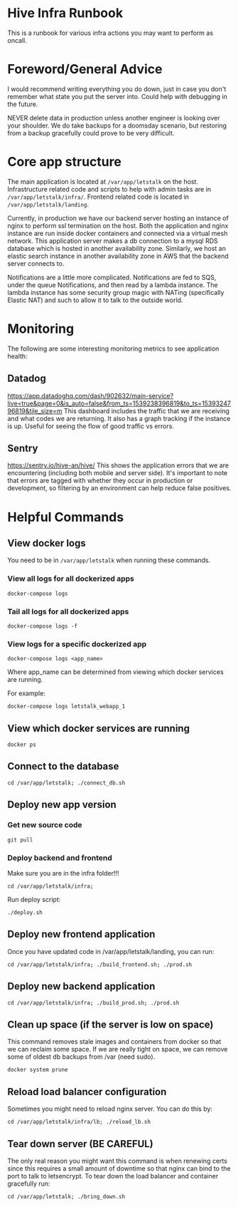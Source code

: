 # Hive Infra Runbook
This is a runbook for various infra actions you may want to perform as oncall.

# Foreword/General Advice
I would recommend writing everything you do down, just in case you don't remember what state you put the server into. Could help with debugging in the future.

NEVER delete data in production unless another engineer is looking over your shoulder. We do take backups for a doomsday scenario, but restoring from a backup gracefully could prove to be very difficult.

# Core app structure
The main application is located at `/var/app/letstalk` on the host. Infrastructure related code and scripts to help with admin tasks are in `/var/app/letstalk/infra/`. Frontend related code is located in `/var/app/letstalk/landing`.

Currently, in production we have our backend server hosting an instance of nginx to perform ssl termination on the host. Both the application and nginx instance are run inside docker containers and connected via a virtual mesh network. This application server makes a db connection to a mysql RDS database which is hosted in another availability zone. Similarly, we host an elastic search instance in another availability zone in AWS that the backend server connects to.

Notifications are a little more complicated. Notifications are fed to SQS, under the queue Notifications, and then read by a lambda instance. The lambda instance has some security group magic with NATing (specifically Elastic NAT) and such to allow it to talk to the outside world.

# Monitoring
The following are some interesting monitoring metrics to see application health:

## Datadog
https://app.datadoghq.com/dash/902632/main-service?live=true&page=0&is_auto=false&from_ts=1539238396819&to_ts=1539324796819&tile_size=m
This dashboard includes the traffic that we are receiving and what codes we are returning. It also has a graph tracking if the instance is up. Useful for seeing the flow of good traffic vs errors.

## Sentry
https://sentry.io/hive-an/hive/
This shows the application errors that we are encountering (including both mobile and server side). It's important to note that errors are tagged with whether they occur in production or development, so filtering by an environment can help reduce false positives.

# Helpful Commands

## View docker logs
You need to be in `/var/app/letstalk` when running these commands.

### View all logs for all dockerized apps
```
docker-compose logs
```

### Tail all logs for all dockerized apps
```
docker-compose logs -f
```

### View logs for a specific dockerized app
```
docker-compose logs <app_name>
```

Where app_name can be determined from viewing which docker services are running.

For example:
```
docker-compose logs letstalk_webapp_1
```

## View which docker services are running
```
docker ps
```

## Connect to the database
```
cd /var/app/letstalk; ./connect_db.sh
```

## Deploy new app version

### Get new source code
```
git pull
```

### Deploy backend and frontend
Make sure you are in the infra folder!!!

```
cd /var/app/letstalk/infra;
```

Run deploy script:

```
./deploy.sh
```

## Deploy new frontend application
Once you have updated code in /var/app/letstalk/landing, you can run:

```
cd /var/app/letstalk/infra; ./build_frontend.sh; ./prod.sh
```

## Deploy new backend application

```
cd /var/app/letstalk/infra; ./build_prod.sh; ./prod.sh
```

## Clean up space (if the server is low on space)
This command removes stale images and containers from docker so that we can reclaim some space. If we are really tight on space, we can remove some of oldest db backups from /var (need sudo).
```
docker system prune
```

## Reload load balancer configuration
Sometimes you might need to reload nginx server. You can do this by:
```
cd /var/app/letstalk/infra/lb; ./reload_lb.sh
```

## Tear down server (BE CAREFUL)
The only real reason you might want this command is when renewing certs since this requires a small amount of downtime so that nginx can bind to the port to talk to letsencrypt.
To tear down the load balancer and container gracefully run:

```
cd /var/app/letstalk; ./bring_down.sh
```

